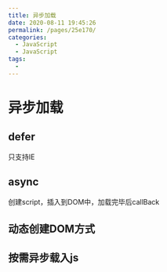 ```yaml
---
title: 异步加载
date: 2020-08-11 19:45:26
permalink: /pages/25e170/
categories: 
  - JavaScript
  - JavaScript
tags: 
  - 
---
```



# 异步加载

## defer
只支持IE

## async
创建script，插入到DOM中，加载完毕后callBack

## 动态创建DOM方式

## 按需异步载入js